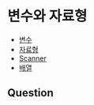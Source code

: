 # 변수와 자료형

- [변수](variable.md)
- [자료형](dataType.md)
- [Scanner](scanner.md)
- [배열](array.md)


## Question
